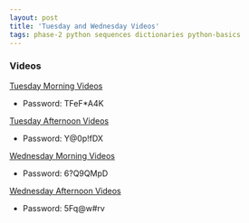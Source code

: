 ```yaml
---
layout: post
title: 'Tuesday and Wednesday Videos'
tags: phase-2 python sequences dictionaries python-basics
---
```



### Videos
[Tuesday Morning Videos](https://us02web.zoom.us/rec/share/x85NEKvoyFtLcqP9zhvbda0DAdjBT6a81yQf_acOyU9ZuJuwFy-unpT1-8Ux_8lT)
- Password: TFeF*A4K

[Tuesday Afternoon Videos](https://us02web.zoom.us/rec/share/w8p0N4_V8URLfafXsHqAWa4mMd_6eaa813Qc-6FbmUeqS-0bld0yE6dJHM_QcljE)
- Password: Y@0p!fDX

[Wednesday Morning Videos](https://us02web.zoom.us/rec/share/5OBNFe_zq3tITLfh8xD8W5wNR4_9eaa8gCZIrKJYyR3qSuiOwSIJSs7p76egZ0w2)
- Password: 6?Q9QMpD

[Wednesday Afternoon Videos](https://us02web.zoom.us/rec/share/1PBKJLbPq2dJGoXj1lvzWpQbGr_mT6a8gCAXqKcFmkuQTYIEzBLMgSp9mWLZj8w4)
- Password: 5Fq@w#rv
